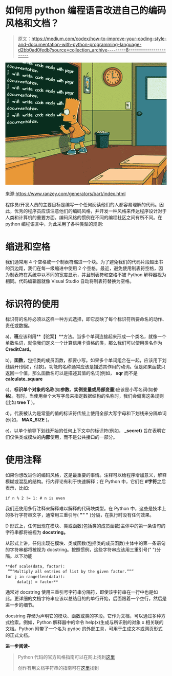 # 如何用 python 编程语言改进自己的编码风格和文档？

> 原文：<https://medium.com/codex/how-to-improve-your-coding-style-and-documentation-with-python-programming-language-d2bb0ad0fedb?source=collection_archive---------8----------------------->

![](img/96351ab5207e0c413f25469c34dcb6d4.png)

来源:https://www.ranzey.com/generators/bart/index.html

程序员/开发人员的主要目标是编写一个任何阅读他们的人都容易理解的代码。因此，优秀的程序员应该注意他们的编码风格，并开发一种风格来传达程序设计对于人类和计算机的重要方面。编码风格的惯例在不同的编程社区之间有所不同。在 python 编程语言中，为此采用了各种类型的规则:

# 缩进和空格

我们通常用 4 个空格或一个制表符缩进一个块。为了避免我们的代码片段超出书的页边距，我们在每一级缩进中使用 2 个空格。最近，避免使用制表符空格，因为制表符在系统中以不同的宽度显示，并且制表符和空格不被 Python 解释器视为相同。代码编辑器就像 Visual Studio 自动将制表符替换为空格。

# 标识符的使用

标识符的名称必须以这样一种方式选择，即它反映了每个标识符所要命名的动作、责任或数据。

a)。**班**应该利用**【驼案】**方法。当多个单词连接起来形成一个类名，就像一个单数名词，就像我们定义一个计算信用卡资格的类，那么我们可以使用类名作为 **CreditCard。**

b)。**函数**，包括类的成员函数，都要小写。如果多个单词组合在一起，应该用下划线隔开(例如，付款)。功能的名称通常应该是描述其作用的动词。但是如果函数只返回一个值，那么函数名可以是描述其值的名词(例如， **sqr** 而不是 **calculate_square**

c)。**标识单个对象的名称**(如**参数、实例变量或局部变量**)应该是小写名词(如**价格**)。有时，当使用单个大写字母来指定数据结构的名称时，我们会偏离这条规则(比如 **tree T** )。

d)。代表被认为是常量的值的标识符传统上使用全部大写字母和下划线来分隔单词(例如， **MAX_SIZE** )。

e)。以单个前导下划线开始的任何上下文中的标识符(例如， **_secret)** 旨在表明它们仅供类或模块的**内部**使用，而不是公共接口的一部分。

# **使用注释**

如果你想改进你的编码风格，这是最重要的事情。注释可以给程序增加意义，解释模糊或混乱的结构。行内评论有利于快速解释；在 Python 中，它们在 **#字符**之后表示，比如:

```
if n % 2 != 1: # n is even
```

我们还使用多行注释来解释难以解释的代码块类型。在 Python 中，这些是技术上的多行字符串文字，通常用三重引号( **"" "** )分隔，在执行时没有任何效果。

D 形式上，任何出现在模块、类或函数(包括类的成员函数)主体中的第一条语句的字符串都将被视为 **docstring。**

从形式上讲，任何出现在模块、类或函数(包括类的成员函数)主体中的第一条语句的字符串都将被视为 docstring。按照惯例，这些字符串应该用三重引号(" ")分隔。以下功能

```
**def scale(data, factor):
 ”””Multiply all entries of list by the given factor.””” 
for j in range(len(data)):
     data[j] = factor**
```

通常对 docstring 使用三重引号字符串分隔符，即使该字符串在一行中也是如此。更详细的文档字符串应该以总结目的的单行开始，后面跟着一个空行，然后是进一步的细节。

docstring 存储为声明它的模块、函数或类的字段。它作为文档，可以通过多种方式检索。例如，Python 解释器中的命令 help(x)生成与所识别的对象 x 相关联的文档。Python 附带了一个名为 pydoc 的外部工具，可用于生成文本或网页形式的正式文档。

**进一步阅读-**

> Python 代码的官方风格指南可以在网上找到[这里](http://www.python.org/dev/peps/pep-0008/)
> 
> 创作有用文档字符串的指南可在[这里](http://www.python.org/dev/peps/pep-0257/)找到